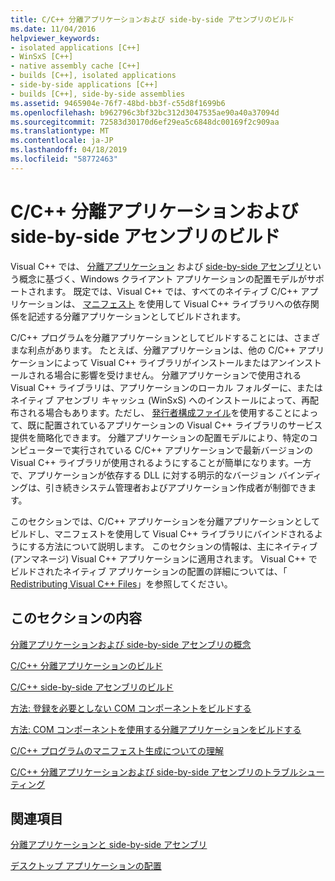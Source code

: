 ```yaml
---
title: C/C++ 分離アプリケーションおよび side-by-side アセンブリのビルド
ms.date: 11/04/2016
helpviewer_keywords:
- isolated applications [C++]
- WinSxS [C++]
- native assembly cache [C++]
- builds [C++], isolated applications
- side-by-side applications [C++]
- builds [C++], side-by-side assemblies
ms.assetid: 9465904e-76f7-48bd-bb3f-c55d8f1699b6
ms.openlocfilehash: b962796c3bf32bc312d3047535ae90a40a37094d
ms.sourcegitcommit: 72583d30170d6ef29ea5c6848dc00169f2c909aa
ms.translationtype: MT
ms.contentlocale: ja-JP
ms.lasthandoff: 04/18/2019
ms.locfileid: "58772463"
---
```

# <a name="building-cc-isolated-applications-and-side-by-side-assemblies"></a>C/C++ 分離アプリケーションおよび side-by-side アセンブリのビルド

Visual C++ では、 [分離アプリケーション](/windows/desktop/SbsCs/isolated-applications) および [side-by-side アセンブリ](/windows/desktop/SbsCs/about-side-by-side-assemblies-)という概念に基づく、Windows クライアント アプリケーションの配置モデルがサポートされます。 既定では、Visual C++ では、すべてのネイティブ C/C++ アプリケーションは、 [マニフェスト](/windows/desktop/sbscs/manifests) を使用して Visual C++ ライブラリへの依存関係を記述する分離アプリケーションとしてビルドされます。

C/C++ プログラムを分離アプリケーションとしてビルドすることには、さまざまな利点があります。 たとえば、分離アプリケーションは、他の C/C++ アプリケーションによって Visual C++ ライブラリがインストールまたはアンインストールされる場合に影響を受けません。 分離アプリケーションで使用される Visual C++ ライブラリは、アプリケーションのローカル フォルダーに、またはネイティブ アセンブリ キャッシュ (WinSxS) へのインストールによって、再配布される場合もあります。ただし、 [発行者構成ファイル](/windows/desktop/SbsCs/publisher-configuration)を使用することによって、既に配置されているアプリケーションの Visual C++ ライブラリのサービス提供を簡略化できます。 分離アプリケーションの配置モデルにより、特定のコンピューターで実行されている C/C++ アプリケーションで最新バージョンの Visual C++ ライブラリが使用されるようにすることが簡単になります。一方で、アプリケーションが依存する DLL に対する明示的なバージョン バインディングは、引き続きシステム管理者およびアプリケーション作成者が制御できます。

このセクションでは、C/C++ アプリケーションを分離アプリケーションとしてビルドし、マニフェストを使用して Visual C++ ライブラリにバインドされるようにする方法について説明します。 このセクションの情報は、主にネイティブ (アンマネージ) Visual C++ アプリケーションに適用されます。 Visual C++ でビルドされたネイティブ アプリケーションの配置の詳細については、「 [Redistributing Visual C++ Files](../windows/redistributing-visual-cpp-files.md)」を参照してください。

## <a name="in-this-section"></a>このセクションの内容

[分離アプリケーションおよび side-by-side アセンブリの概念](concepts-of-isolated-applications-and-side-by-side-assemblies.md)

[C/C++ 分離アプリケーションのビルド](building-c-cpp-isolated-applications.md)

[C/C++ side-by-side アセンブリのビルド](building-c-cpp-side-by-side-assemblies.md)

[方法: 登録を必要としない COM コンポーネントをビルドする](how-to-build-registration-free-com-components.md)

[方法: COM コンポーネントを使用する分離アプリケーションをビルドする](how-to-build-isolated-applications-to-consume-com-components.md)

[C/C++ プログラムのマニフェスト生成についての理解](understanding-manifest-generation-for-c-cpp-programs.md)

[C/C++ 分離アプリケーションおよび side-by-side アセンブリのトラブルシューティング](troubleshooting-c-cpp-isolated-applications-and-side-by-side-assemblies.md)

## <a name="related-sections"></a>関連項目

[分離アプリケーションと side-by-side アセンブリ](/windows/desktop/SbsCs/isolated-applications-and-side-by-side-assemblies-portal)

[デスクトップ アプリケーションの配置](../windows/deploying-native-desktop-applications-visual-cpp.md)